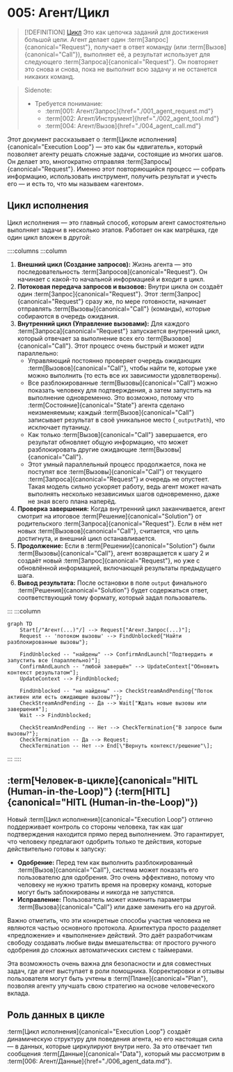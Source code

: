# 005: Агент/Цикл

> [!DEFINITION] [Цикл](../../acts/000_glossary.md)
> Это как цепочка заданий для достижения большой цели. Агент делает один :term[Запрос]{canonical="Request"}, получает в ответ команду (или :term[Вызов]{canonical="Call"}), выполняет её, а результат использует для следующего :term[Запроса]{canonical="Request"}. Он повторяет это снова и снова, пока не выполнит всю задачу и не останется никаких команд.



> Sidenote:
> - Требуется понимание:
>   - :term[001: Агент/Запрос]{href="./001_agent_request.md"}
>   - :term[002: Агент/Инструмент]{href="./002_agent_tool.md"}
>   - :term[004: Агент/Вызов]{href="./004_agent_call.md"}

Этот документ рассказывает о :term[Цикле исполнения]{canonical="Execution Loop"} — это как бы «двигатель», который позволяет агенту решать сложные задачи, состоящие из многих шагов. Он делает это, многократно отправляя :term[Запросы]{canonical="Request"}. Именно этот повторяющийся процесс — собрать информацию, использовать инструмент, получить результат и учесть его — и есть то, что мы называем «агентом».

## Цикл исполнения

Цикл исполнения — это главный способ, которым агент самостоятельно выполняет задачи в несколько этапов. Работает он как матрёшка, где один цикл вложен в другой:

::::columns
:::column

1.  **Внешний цикл (Создание запросов):** Жизнь агента — это последовательность :term[Запросов]{canonical="Request"}. Он начинает с какой-то начальной информацией и входит в цикл.
2.  **Потоковая передача запросов и вызовов:** Внутри цикла он создаёт один :term[Запрос]{canonical="Request"}. Этот :term[Запрос]{canonical="Request"} сразу же, по мере готовности, начинает отправлять :term[Вызовы]{canonical="Call"} (команды), которые собираются в очередь ожидания.
3.  **Внутренний цикл (Управление вызовами):** Для каждого :term[Запроса]{canonical="Request"} запускается внутренний цикл, который отвечает за выполнение всех его :term[Вызовов]{canonical="Call"}. Этот процесс очень быстрый и может идти параллельно:
    - Управляющий постоянно проверяет очередь ожидающих :term[Вызовов]{canonical="Call"}, чтобы найти те, которые уже можно выполнить (то есть все их зависимости удовлетворены).
    - Все разблокированные :term[Вызовы]{canonical="Call"} можно показать человеку для подтверждения, а затем запустить на выполнение одновременно. Это возможно, потому что :term[Состояние]{canonical="State"} агента сделано неизменяемым; каждый :term[Вызов]{canonical="Call"} записывает результат в своё уникальное место (`_outputPath`), что исключает путаницу.
    - Как только :term[Вызов]{canonical="Call"} завершается, его результат обновляет общую информацию, что может разблокировать другие ожидающие :term[Вызовы]{canonical="Call"}.
    - Этот умный параллельный процесс продолжается, пока не поступят все :term[Вызовы]{canonical="Call"} от текущего :term[Запроса]{canonical="Request"} и очередь не опустеет. Такая модель сильно ускоряет работу, ведь агент может начать выполнять несколько независимых шагов одновременно, даже не зная всего плана наперёд.
4.  **Проверка завершения:** Когда внутренний цикл заканчивается, агент смотрит на итоговое :term[Решение]{canonical="Solution"} от родительского :term[Запроса]{canonical="Request"}. Если в нём нет новых :term[Вызовов]{canonical="Call"}, считается, что цель достигнута, и внешний цикл останавливается.
5.  **Продолжение:** Если в :term[Решении]{canonical="Solution"} были :term[Вызовы]{canonical="Call"}, агент возвращается к шагу 2 и создаёт новый :term[Запрос]{canonical="Request"}, но уже с обновлённой информацией, включающей результаты предыдущего шага.
6.  **Вывод результата:** После остановки в поле `output` финального :term[Решения]{canonical="Solution"} будет содержаться ответ, соответствующий тому формату, который задал пользователь.

:::
:::column

```mermaid
graph TD
    Start[/"Агент(...)"/] --> Request["Агент.Запрос(...)"];
    Request -- 'потоком вызовы' --> FindUnblocked{"Найти разблокированные вызовы"};

    FindUnblocked -- "найдены" --> ConfirmAndLaunch["Подтвердить и запустить все (параллельно)"];
    ConfirmAndLaunch -- "любой завершён" --> UpdateContext["Обновить контекст результатом"];
    UpdateContext --> FindUnblocked;

    FindUnblocked -- "не найдены" --> CheckStreamAndPending{"Поток активен или есть ожидающие вызовы?"};
    CheckStreamAndPending -- Да --> Wait["Ждать новые вызовы или завершения"];
    Wait --> FindUnblocked;

    CheckStreamAndPending -- Нет --> CheckTermination{"В запросе были вызовы?"};
    CheckTermination -- Да --> Request;
    CheckTermination -- Нет --> End[\"Вернуть контекст/решение"\];
```

:::
::::

## :term[Человек-в-цикле]{canonical="HITL (Human-in-the-Loop)"} (:term[HITL]{canonical="HITL (Human-in-the-Loop)"})

Новый :term[Цикл исполнения]{canonical="Execution Loop"} отлично поддерживает контроль со стороны человека, так как шаг подтверждения находится прямо перед выполнением. Это гарантирует, что человеку предлагают одобрить только те действия, которые действительно готовы к запуску:

- **Одобрение:** Перед тем как выполнить разблокированный :term[Вызов]{canonical="Call"}, система может показать его пользователю для одобрения. Это очень эффективно, потому что человеку не нужно тратить время на проверку команд, которые могут быть заблокированы и никогда не запустятся.
- **Исправление:** Пользователь может изменить параметры :term[Вызова]{canonical="Call"} или даже заменить его на другой.

Важно отметить, что эти конкретные способы участия человека не являются частью основного протокола. Архитектура просто разделяет «предложение» и «выполнение» действий. Это даёт разработчикам свободу создавать любые виды вмешательства: от простого ручного одобрения до сложных автоматических систем с таймерами.

Эта возможность очень важна для безопасности и для совместных задач, где агент выступает в роли помощника. Корректировки и отзывы пользователя могут быть учтены в :term[Плане]{canonical="Plan"}, позволяя агенту улучшать свою стратегию на основе человеческого вклада.

## Роль данных в цикле

:term[Цикл исполнения]{canonical="Execution Loop"} создаёт динамическую структуру для поведения агента, но его настоящая сила — в данных, которые циркулируют внутри него. За это отвечает тип сообщения :term[Данные]{canonical="Data"}, который мы рассмотрим в :term[006: Агент/Данные]{href="./006_agent_data.md"}.

```

```
